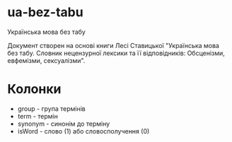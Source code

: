 # ua-bez-tabu
Українська мова без табу

Документ створен на основі книги Лесі Ставицької "Українська мова без табу. Словник нецензурної лексики та її відповідників: Обсценізми, евфемізми, сексуалізми".


# Колонки
- group - група термінів
- term - термін
- synonym - синонім до терміну
- isWord - слово (1) або словосполучення (0)
